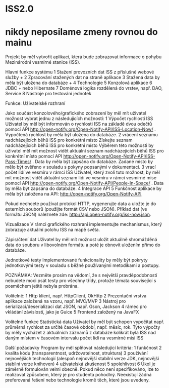# ISS2.0
# nikdy neposilame zmeny rovnou do mainu


Projekt by měl vytvořit aplikaci, která bude zobrazovat informace o pohybu Mezinárodní vesmírné stanice (ISS).

Hlavní funkce systému
1 Stažení provozních dat ISS z příslušné webové služby +
2 Zpracování stažených dat na straně aplikace
3 Stažená data by měla být uložena do databáze +
4 Technologie
5 Konzolová aplikace
6 JDBC + nebo Hibernate
7 Doménová logika rozdělená do vrstev, např. DAO, Service
8 Nástroje pro testování jednotek

Funkce:
Uživatelské rozhraní

Jako součást konzolového/grafického zobrazení by měl mít uživatel možnost vybrat jednu z následujících možností:
1 Výpočet rychlosti ISS
Uživatel by měl být informován o rychlosti ISS na základě dvou odečtů pomocí API http://open-notify.org/Open-Notify-API/ISS-Location-Now/ . Vypočtená rychlost by měla být uložena do databáze.
2 vrácení seznamu nadcházejících běhů ISS pro konkrétní místo
Získejte seznam nadcházejících běhů ISS pro konkrétní místo
Výběrem této možnosti by uživatel měl mít možnost vidět aktuální seznam nadcházejících běhů ISS pro konkrétní místo
pomocí API http://open-notify.org/Open-Notify-API/ISS-Pass-Times/ . Data by měla být zapsána do databáze. Zadané místo by mělo být ověřeno v souladu s pokyny popsanými v dokumentaci.
3 vrací počet lidí ve vesmíru v rámci ISS
Uživatel, který zvolí tuto možnost, by měl mít možnost vidět aktuální seznam lidí ve vesmíru v rámci vesmírné mise pomocí API http://open-notify.org/Open-Notify-API/People-In-Space/ . Data by měla být zapsána do databáze.
4 Integrace API
5 Funkčnost aplikace by měla být založena na API: http://open-notify.org/Open-Notify-API

Pokud nechcete používat protokol HTTP, vygenerujte data a uložte je do externích souborů (použijte formát CSV nebo JSON).
Příklad dat (ve formátu JSON) naleznete zde: http://api.open-notify.org/iss-now.json.

Vizualizace
V rámci grafického rozhraní implementujte mechanismus, který zobrazuje aktuální polohu ISS na mapě světa.

Zápis/čtení dat
Uživatel by měl mít možnost uložit aktuálně shromážděná data do souboru v libovolném formátu a poté je obnovit uložením přímo do databáze.

Jednotkové testy
Implementované funkcionality by měly být pokryty jednotkovými testy v souladu s běžně používanými metodikami a postupy.

POZNÁMKA: Vezměte prosím na vědomí, že s největší pravděpodobností nebudete moci psát testy pro všechny třídy, protože témata související s posměchem ještě nebyla probrána.

Volitelně:
1 Http klient, např. HttpClient, OkHttp
2 Prezentační vrstva aplikace založená na vzoru, např. MVC/MVP
3 Nástroj pro serializaci/deserializaci dat JSON, např. Gson, Jackson
4 rámec pro vkládání závislostí, jako je Guice
5 Frontend založený na JavaFX

Volitelné funkce
Statistická data
Uživatel by měl být schopen vypočítat např.
průměrná rychlost za určité časové období, např. měsíc, rok. Tyto výpočty by měly vycházet z aktuálních záznamů z databáze kolikrát byla ISS nad daným místem v časovém intervalu
počet lidí na vesmírné misi ISS

Další požadavky
Program by měl splňovat následující kritéria:
1 funkčnost
2 kvalita kódu (transparentnost, udržovatelnost, struktura)
3 používání nejnovějších technologií (alespoň nejnovější stabilní verze JDK, nejnovější stabilní verze knihoven)
4 uživatelská zkušenost
5 spolehlivost
6 Úkol je záměrně formulován velmi obecně. Pokud něco není specifikováno, lze to realizovat způsobem, který je pro studenta pohodlný. Neexistují žádná preferovaná řešení nebo technologie kromě těch, které jsou uvedeny.
